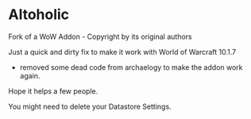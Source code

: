 # Altoholic
Fork of a WoW Addon  - Copyright by its original authors

Just a quick and dirty fix to make it work with World of Warcraft 10.1.7
 - removed some dead code from archaelogy to make the addon work again.
   
Hope it helps a few people.

You might need to delete your Datastore Settings.

